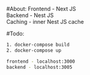 #About:
Frontend - Next JS <br/>
Backend - Nest JS <br />
Caching - inner Nest JS cache

#Todo:
```sh
1. docker-compose build
2. docker-compose up
```

```sh
frontend - localhost:3000
backend - localhost:3005
```
